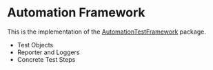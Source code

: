 # Automation Framework
This is the implementation of the [AutomationTestFramework](https://github.com/zzzrst/AutomationTestSetFramework) package.
* Test Objects
* Reporter and Loggers
* Concrete Test Steps